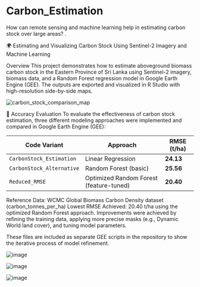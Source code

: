 # Carbon_Estimation
How can remote sensing and machine learning help in estimating carbon stock over large areas? 
.

🌍 Estimating and Visualizing Carbon Stock Using Sentinel-2 Imagery and Machine Learning

Overview
This project demonstrates how to estimate aboveground biomass carbon stock in the Eastern Province of Sri Lanka using Sentinel-2 imagery, biomass data, and a Random Forest regression model in Google Earth Engine (GEE). The outputs are exported and visualized in R Studio with high-resolution side-by-side maps.

![carbon_stock_comparison_map](https://github.com/user-attachments/assets/1d7904f3-6e85-4eda-b484-82fa7debb414)



🧮 Accuracy Evaluation
To evaluate the effectiveness of carbon stock estimation, three different modeling approaches were implemented and compared in Google Earth Engine (GEE):

| Code Variant              | Approach                                | RMSE (t/ha) |
| ------------------------- | --------------------------------------- | ----------- |
| `CarbonStock_Estimation`  | Linear Regression                       | **24.13**   |
| `CarbonStock_Alternative` | Random Forest (basic)                   | **25.56**   |
| `Reduced_RMSE`            | Optimized Random Forest (feature-tuned) | **20.40**   |

Reference Data: WCMC Global Biomass Carbon Density dataset (carbon_tonnes_per_ha)
Lowest RMSE Achieved: 20.40 t/ha using the optimized Random Forest approach.
Improvements were achieved by refining the training data, applying more precise masks (e.g., Dynamic World land cover), and tuning model parameters.

These files are included as separate GEE scripts in the repository to show the iterative process of model refinement.

![image](https://github.com/user-attachments/assets/45703944-c5d3-44b0-b4c6-dbcde942cbcf)

![image](https://github.com/user-attachments/assets/dcd36628-9067-4fc7-b43f-c8b15bdb9ae2)

![image](https://github.com/user-attachments/assets/b4ce02f3-8878-4798-8347-45752ea22183)




